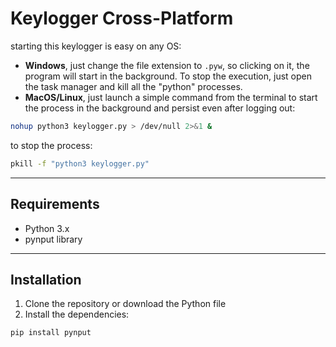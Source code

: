 # Keylogger Cross-Platform

starting this keylogger is easy on any OS:
- **Windows**, just change the file extension to `.pyw`, so clicking on it, the program will start in the background. To stop the execution, just open the task manager and kill all the "python" processes.
- **MacOS/Linux**, just launch a simple command from the terminal to start the process in the background and persist even after logging out:
```bash
nohup python3 keylogger.py > /dev/null 2>&1 &
```

to stop the process:
```bash
pkill -f "python3 keylogger.py"
```

---

## Requirements

- Python 3.x
- pynput library

---

## Installation

1. Clone the repository or download the Python file
2. Install the dependencies:
```bash
pip install pynput